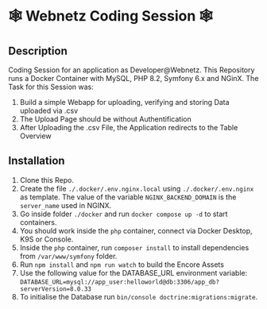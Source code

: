 # 🕸️ Webnetz Coding Session 🕸

## Description

Coding Session for an application as Developer@Webnetz. This Repository runs a Docker Container with MySQL, PHP 8.2, Symfony 6.x and NGinX.
The Task for this Session was:

1. Build a simple Webapp for uploading, verifying and storing Data uploaded via .csv
2. The Upload Page should be without Authentification
3. After Uploading the .csv File, the Application redirects to the Table Overview

## Installation

1. Clone this Repo.
2. Create the file `./.docker/.env.nginx.local` using `./.docker/.env.nginx` as template. The value of the variable `NGINX_BACKEND_DOMAIN` is the `server_name` used in NGINX.
3. Go inside folder `./docker` and run `docker compose up -d` to start containers.
4. You should work inside the `php` container, connect via Docker Desktop, K9S or Console.
5. Inside the `php` container, run `composer install` to install dependencies from `/var/www/symfony` folder.
6. Run `npm install` and `npm run watch` to build the Encore Assets
7. Use the following value for the DATABASE_URL environment variable: `DATABASE_URL=mysql://app_user:helloworld@db:3306/app_db?serverVersion=8.0.33`
8. To initialise the Database run `bin/console doctrine:migrations:migrate`.